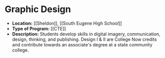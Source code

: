 # Graphic Design 
- **Location:** [[Sheldon]], [[South Eugene High School]]
- **Type of Program:** [[CTE]]
- **Description:** Students develop skills in digital imagery, communication, design, thinking, and publishing. Design I & II are College Now credits and contribute towards an associate's degree at a state community college.
